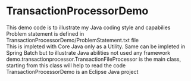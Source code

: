 # TransactionProcessorDemo

This demo code is to illustrate my Java coding style and capabilies<br>
Problem statement is defined in TransactionProcessorDemo/ProblemStatement.txt file<br>
This is impleted with Core Java only as a Utility. Same can be impleted in Spring Batch but to illustrate Java abilities not used any framework<br>
demo.transactionprocessor.TransactionFileProcessor is the main class, starting from this class will help to read the code<br>
TransactionProcessorDemo is an Eclipse Java project<br>
